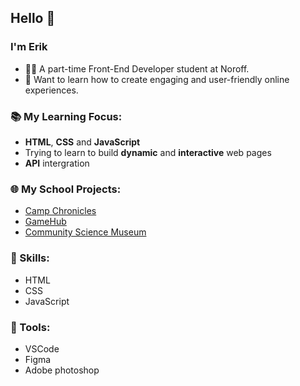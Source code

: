 ## Hello 👋

### I'm **Erik**
- 👨‍🎓 A part-time Front-End Developer student at Noroff.
- 🚀 Want to learn how to create engaging and user-friendly online experiences.

### 📚 My Learning Focus:
- **HTML**, **CSS** and **JavaScript**
- Trying to learn to build **dynamic** and **interactive** web pages
- **API** intergration

### 🌐 My School Projects:
- [Camp Chronicles](https://campchronicles.netlify.app/)
- [GameHub](https://gam3hub.netlify.app/)
- [Community Science Museum](https://coms-museum.netlify.app/)

### 🥷 Skills:

- HTML
- CSS
- JavaScript

### 🔨 Tools:

- VSCode
- Figma
- Adobe photoshop

